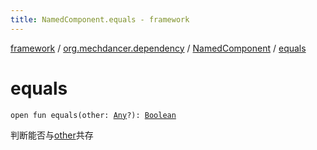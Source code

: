 ```yaml
---
title: NamedComponent.equals - framework
---
```


[framework](../../index.html) / [org.mechdancer.dependency](../index.html) / [NamedComponent](index.html) / [equals](./equals.html)

# equals

`open fun equals(other: `[`Any`](https://kotlinlang.org/api/latest/jvm/stdlib/kotlin/-any/index.html)`?): `[`Boolean`](https://kotlinlang.org/api/latest/jvm/stdlib/kotlin/-boolean/index.html)

判断能否与[other](../-component/equals.html#org.mechdancer.dependency.Component$equals(kotlin.Any)/other)共存

